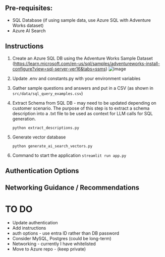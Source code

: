 ## Pre-requisites:
- SQL Database (if using sample data, use Azure SQL with Adventure Works dataset)
- Azure AI Search

## Instructions 
1. Create an Azure SQL DB using the Adventure Works Sample Dataset (https://learn.microsoft.com/en-us/sql/samples/adventureworks-install-configure?view=sql-server-ver16&tabs=ssms)
![image](https://github.com/user-attachments/assets/97051a38-afc8-4463-b427-2260dd1d048b)

2. Update .env and constants.py with your environment variables
3. Gather sample questions and answers and put in a CSV (as shown in `src/data/sql_query_examples.csv`)
4. Extract Schema from SQL DB - may need to be updated depending on customer scenario. The purpose of this step is to extract a schema description into a .txt file to be used as context for LLM calls for SQL generation.

   `python extract_descriptions.py`

5. Generate vector database

    `python generate_ai_search_vectors.py`

6. Command to start the application
    `streamlit run app.py`

## Authentication Options


## Networking Guidance / Recommendations


# TO DO
- Update authentication
- Add instructions
- auth options - use entra ID rather than DB password
- Consider MySQL, Postgres (could be long-term)
- Networking - currently I have whitelisted
- Move to Azure repo - (keep private)
